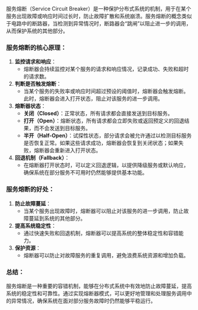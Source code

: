 服务熔断（Service Circuit Breaker）是一种保护分布式系统的机制，用于在某个服务出现故障或响应时间过长时，防止故障扩散和系统崩溃。服务熔断的概念类似于电路中的断路器，当检测到异常情况时，断路器会“跳闸”以阻止进一步的调用，从而保护系统的其他部分。
### 服务熔断的核心原理：

1. **监控请求和响应**：
   - 熔断器会持续监控对某个服务的请求和响应情况，记录成功、失败和超时的请求数。
2. **判断是否触发熔断**：
   - 当某个服务的失败率或响应时间超过预设的阈值时，熔断器会触发熔断。此时，熔断器会进入打开状态，阻止对该服务的进一步调用。
3. **熔断器状态**：
   - **关闭（Closed）**：正常状态，所有请求都会直接发送到目标服务。
   - **打开（Open）**：熔断状态，所有请求都会立即失败或返回预定义的回退结果，而不会发送到目标服务。
   - **半开（Half-Open）**：试探性状态，部分请求会被允许通过以检测目标服务是否恢复正常。如果这些请求成功，熔断器会恢复到关闭状态；如果失败，熔断器会重新进入打开状态。
4. **回退机制（Fallback）**：
   - 在熔断器打开状态时，可以定义回退逻辑，以提供降级服务或默认响应，确保系统在部分服务不可用时仍然能够提供基本功能。
### 服务熔断的好处：

1. **防止故障蔓延**：
   - 当某个服务出现故障时，熔断器可以阻止对该服务的进一步调用，防止故障蔓延到系统的其他部分。
2. **提高系统稳定性**：
   - 通过快速失败和回退机制，熔断器可以提高系统的整体稳定性和容错能力。
3. **保护资源**：
   - 熔断器可以防止对故障服务的重复调用，避免浪费系统资源和增加负载。
### 总结：
服务熔断是一种重要的容错机制，能够在分布式系统中有效地防止故障蔓延，提高系统的稳定性和可靠性。通过实现熔断器模式，可以更好地管理和处理服务调用中的异常情况，确保系统在面对部分服务故障时仍然能够平稳运行。

